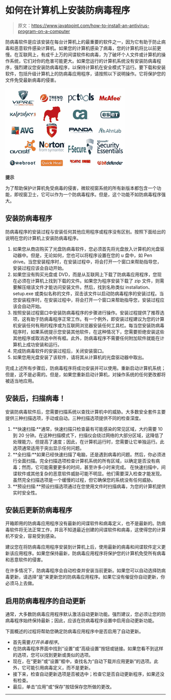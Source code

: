 # 如何在计算机上安装防病毒程序

> 原文：<https://www.javatpoint.com/how-to-install-an-antivirus-program-on-a-computer>

防病毒软件是应该安装在每台计算机上的最重要的软件之一，因为它有助于防止病毒和恶意软件感染计算机。如果您的计算机感染了病毒，您的计算机将比以前更慢。在互联网上，有成千上万的间谍软件和病毒，为了破坏个人文件或计算机的操作系统，它们对你的危害可能更大。如果您运行的计算机系统没有安装防病毒程序，强烈建议您安装防病毒程序，以保持计算机在安全模式下运行。要下载和安装软件，包括升级计算机上的防病毒应用程序，请按照以下说明操作。它将保护您的文件免受最新病毒的侵害。

![How to install an antivirus program on a computer](img/c32d5ab84885226fcc068306e5b1735e.png)

**提示**

为了帮助保护计算机免受病毒的侵害，微软视窗系统的所有新版本都包含一个功能，即视窗卫士，它可以作为一个防病毒程序。但是，这个功能不如防病毒程序强大。

## 安装防病毒程序

防病毒程序的安装过程与安装任何其他应用程序或程序没有区别。按照下面给出的说明在您的计算机上安装防病毒程序。

1.  如果您从商店购买了光盘防病毒软件，您必须首先将光盘放入计算机的光盘驱动器中。但是，无论如何，您也可以将程序设置在您的 u 盘中，如 Pen drive。当您安装程序时，在安装过程中，将会打开一个窗口来帮助指导您，安装过程应该会自动开始。
2.  如果您没有购买光盘或 DVD，而是从互联网上下载了防病毒应用程序，您现在必须在计算机上找到下载的文件。如果您为程序安装下载了 zip 文件，则需要解压缩该文件才能访问安装文件。然后，找到名称类似 installation、setup.exe 或类似名称的文件，双击该文件以启动防病毒程序的安装过程。当您安装程序时，在安装过程中，将会打开一个窗口来帮助指导您，安装过程应该会自动开始。
3.  按照安装过程窗口中安装防病毒程序的步骤进行操作。安装过程提供了推荐选项，这有助于防病毒程序正常工作。有一个例外，即安装过程建议为您的计算机安装任何有用的程序或为互联网浏览器安装任何工具栏。每当您安装防病毒程序时，如果系统提示您安装其他软件，在这种情况下，您需要拒绝安装这些其他程序或取消选中所有框。此外，防病毒程序不需要任何附加软件就能在计算机上成功安装和运行。
4.  完成防病毒软件的安装过程后，关闭安装窗口。
5.  如果您用光盘安装了该软件，请将其从计算机的光盘驱动器中取出。

完成上述所有步骤后，防病毒程序将成功安装并可以使用。重新启动计算机系统；但是，这不是必需的。但是，如果您重新启动计算机，对操作系统的任何更改都将被适当地应用。

## 安装后，扫描病毒！

安装防病毒软件后，您需要扫描系统以查找计算机中的威胁。大多数安全套件主要提供三种扫描选项，手动或自动。三种扫描选项提供不同的检查深度。

1.  **快速扫描:**通常，快速扫描只检查最有可能感染的常见区域，大约需要 10 到 20 分钟。在这种扫描模式下，扫描仪会绕过网络的大部分区域，这降低了处理能力，但提高了速度；因此，在计算机运行时，您需要让它单独运行。此选项通常适用于突出显示任何问题。
2.  **全扫描:**如果已经快速扫描了电脑，还是遇到病毒的问题。然后，你必须进行全面扫描。完全扫描选项检查计算机系统的所有区域，以确定是否没有病毒；然而，它可能需要更多的时间，甚至许多小时来完成。
    在快速扫描中，间谍软件或其他复杂的恶意软件威胁可能不明显。他们需要深入检查才能发现。虽然完全扫描选项是一个缓慢的过程，但它确保您的系统没有任何威胁。
3.  **预设扫描:**预设扫描选项通过在您使用文件时扫描病毒，为您的计算机提供实时安全性。

## 安装后更新防病毒程序

开箱即用的防病毒应用程序没有最新的间谍软件和病毒定义，也不是最新的。防病毒软件将无法正常工作，并且不知道最近创建的间谍软件和病毒，这使得您的计算机不安全，容易受到感染。

建议您在将防病毒应用程序安装到计算机上后，使用最新的病毒和间谍软件定义更新该应用程序。如果您保持最新，防病毒应用程序将保护您的计算机免受所有病毒和恶意软件的侵害。

在许多情况下，防病毒程序会自动检查并安装当前更新。如果您可以自动选择防病毒更新，请选择“是”来更新您的防病毒应用程序。如果它没有催促你自动更新，你必须马上去做。

## 启用防病毒程序的自动更新

通常，大多数防病毒应用程序默认激活自动更新功能。强烈建议，您必须让您的防病毒程序始终保持最新；因此，应该在防病毒程序设置中启用自动更新功能。

下面概述的过程将帮助您确定防病毒应用程序中是否启用了自动更新。

*   首先需要*打开杀毒程序*。
*   在防病毒程序界面中找到“设置”或“高级设置”按钮或链接。如果您看不到这样的选项，您可以找到更新或类似的选项。
*   现在，在“更新”或“设置”框中，查找名为“自动下载并应用更新”的选项。此外，它可能引用病毒定义，而不是更新。
*   接下来，检查自动更新选项是否被选中；检查它是否自动更新程序，如果还没有检查。
*   最后，单击“应用”或“保存”按钮保存您所做的更改。

* * *